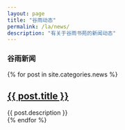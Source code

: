 ```yaml
---
layout: page
title: "谷雨动态"
permalink: /la/news/
description: "有关于谷雨书苑的新闻动态"
---
```



<h3 class="section-heading text-center">谷雨新闻</a></h3>
<div class="tiles">
{% for post in site.categories.news %} 
                <h2><a href="{{ post.url }}">{{ post.title }}</a></h2>
                <div class="title-desc">{{ post.description }}</div>
{% endfor %}
</div><!-- /.tiles -->


